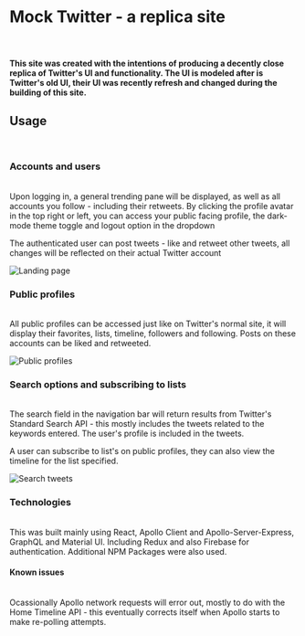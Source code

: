 
# Mock Twitter - a replica site
<br>

#### This site was created with the intentions of producing a decently close replica of Twitter's UI and functionality. The UI is modeled after is Twitter's old UI, their UI was recently refresh and changed during the building of this site.


## Usage
<br>

### Accounts and users
<br>
Upon logging in, a general trending pane will be displayed, as well as all accounts you follow - including their retweets. By clicking the profile avatar in the top right or left, you can access your public facing profile, the dark-mode theme toggle and logout option in the dropdown

The authenticated user can post tweets - like and retweet other tweets, all changes will be reflected on their actual Twitter account

![Landing page](https://media.giphy.com/media/kfFUY8zyCP9cs95QJz/giphy.gif)


### Public profiles
<br>
All public profiles can be accessed just like on Twitter's normal site, it will display their favorites, lists, timeline, followers and following. Posts on these accounts can be liked and retweeted.

![Public profiles](https://media.giphy.com/media/kz0W4rysFFTg77CUbO/giphy.gif)

### Search options and subscribing to lists
<br>
The search field in the navigation bar will return results from Twitter's Standard Search API - this mostly includes the tweets related to the keywords entered. The user's profile is included in the tweets.

A user can subscribe to list's on public profiles, they can also view the timeline for the list specified. 

![Search tweets](https://media.giphy.com/media/iGvR1ApT1VuLps3DXk/giphy.gif)

### Technologies
<br>
This was built mainly using React, Apollo Client and Apollo-Server-Express, GraphQL and Material UI. Including Redux and also Firebase for authentication. Additional NPM Packages were also used. 

#### Known issues
<br>
Ocassionally Apollo network requests will error out, mostly to do with the Home Timeline API - this eventually corrects itself when Apollo starts to make re-polling attempts. 



